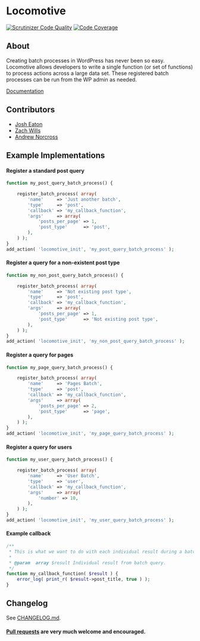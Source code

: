 Locomotive
==========

[![Scrutinizer Code Quality](https://scrutinizer-ci.com/g/reaktivstudios/locomotive/badges/quality-score.png?b=master&s=86399ae1ed8459dbcaa0c4a5d5e34947d7454cf8)](https://scrutinizer-ci.com/g/reaktivstudios/locomotive/?branch=master) [![Code Coverage](https://scrutinizer-ci.com/g/reaktivstudios/locomotive/badges/coverage.png?b=master&s=656ebaea7636b3882b1834f7226c53327e826bb2)](https://scrutinizer-ci.com/g/reaktivstudios/locomotive/?branch=master)

## About
Creating batch processes in WordPress has never been so easy. Locomotive allows developers to write a single function (or set of functions) to process actions across a large data set. These registered batch processes can be run from the WP admin as needed.

[Documentation](https://github.com/reaktivstudios/locomotive/wiki)

## Contributors
* [Josh Eaton](https://github.com/jjeaton)
* [Zach Wills](https://github.com/zachwills)
* [Andrew Norcross](https://github.com/norcross)

## Example Implementations

#### Register a standard post query

``` php
function my_post_query_batch_process() {

	register_batch_process( array(
		'name'     => 'Just another batch',
		'type'     => 'post',
		'callback' => 'my_callback_function',
		'args'     => array(
			'posts_per_page' => 1,
			'post_type'      => 'post',
		),
	) );
}
add_action( 'locomotive_init', 'my_post_query_batch_process' );
```

#### Register a query for a non-existent post type
``` php
function my_non_post_query_batch_process() {

	register_batch_process( array(
		'name'     => 'Not existing post type',
		'type'     => 'post',
		'callback' => 'my_callback_function',
		'args'     => array(
			'posts_per_page' => 1,
			'post_type'      => 'Not existing post type',
		),
	) );
}
add_action( 'locomotive_init', 'my_non_post_query_batch_process' );
```

#### Register a query for pages
``` php
function my_page_query_batch_process() {

	register_batch_process( array(
		'name'     => 'Pages Batch',
		'type'     => 'post',
		'callback' => 'my_callback_function',
		'args'     => array(
			'posts_per_page' => 2,
			'post_type'      => 'page',
		),
	) );
}
add_action( 'locomotive_init', 'my_page_query_batch_process' );
```

#### Register a query for users
``` php
function my_user_query_batch_process() {

	register_batch_process( array(
		'name'     => 'User Batch',
		'type'     => 'user',
		'callback' => 'my_callback_function',
		'args'     => array(
			'number' => 10,
		),
	) );
}
add_action( 'locomotive_init', 'my_user_query_batch_process' );
```

#### Example callback
``` php
/**
 * This is what we want to do with each individual result during a batch routine/
 *
 * @param  array $result Individual result from batch query.
 */
function my_callback_function( $result ) {
	error_log( print_r( $result->post_title, true ) );
}
```

## Changelog

See [CHANGELOG.md](CHANGELOG.md).


#### [Pull requests](https://github.com/reaktivstudios/locomotive/pulls) are very much welcome and encouraged.

